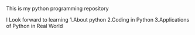 This is my python programming repository

I Look forward to learning 
1.About python
2.Coding in Python
3.Applications of Python in Real World 

